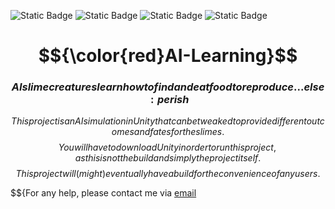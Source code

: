![Static Badge](https://img.shields.io/badge/artificial-intelligence-purple) ![Static Badge](https://img.shields.io/badge/Unity-3D-magenta) ![Static Badge](https://img.shields.io/badge/C-sharp-violet) ![Static Badge](https://img.shields.io/badge/neural-network-pink) 

# $${\color{red}AI-Learning}$$

### $${AI slime creatures learn how to find and eat food to reproduce... else: perish}$$


$${This project is an AI simulation in Unity that can be tweaked to provide different outcomes and fates for the slimes. }$$
$${You will have to download Unity in order to run this project, as this is not the build and simply the project itself.}$$
$${This project will (might) eventually have a build for the convenience of any users.}$$

$${For any help, please contact me via [email](damienharwood18@gmail.com) 

